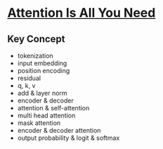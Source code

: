 # [Attention Is All You Need](https://arxiv.org/abs/1706.03762)

## Key Concept

- tokenization
- input embedding
- position encoding
- residual
- q, k, v
- add & layer norm
- encoder & decoder
- attention & self-attention
- multi head attention
- mask attention
- encoder & decoder attention
- output probability & logit & softmax
